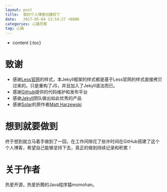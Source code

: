 ```yaml
---
layout: post
title:  我的个人博客创建好了
date:   2017-05-04 13:54:27 +0800
categories: 心路历程
tag: 心路
---
```


* content
{:toc}


致谢
====================================
+ 感谢[Less官网](http://lesscss.cn/)的样式，本Jekyll框架的样式都是基于Less官网的样式直接拷贝过来的。只是重构了JS，并且加入了Jekyll语法而已。
+ 感谢[Github](https://github.com/)提供的代码维护和发布平台
+ 感谢[Jekyll](https://jekyllrb.com/)团队做出如此优秀的产品
+ 感谢[Solar](https://github.com/mattvh/solar-theme-jekyll)的原作者[Matt Harzewski](http://www.webmaster-source.com/)

想到就要做到
====================================

终于想到就立马着手做到了一回，在工作间隙花了些许时间在GitHub搭建了这个个人博客，希望自己能够坚持下去，真正的做到持续记录和积累！

关于作者
====================================

热爱开源，热爱折腾的Java程序猿momohan。

